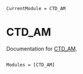 ```@meta
CurrentModule = CTD_AM
```

# CTD_AM

Documentation for [CTD_AM](https://github.com/smojumder018/CTD_AM.jl).

```@index
```

```@autodocs
Modules = [CTD_AM]
```
